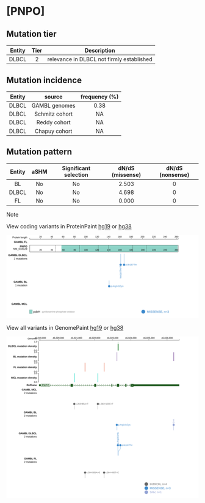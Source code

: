 # [PNPO]

## Mutation tier

|Entity|Tier|Description                              |
|:------:|:----:|-----------------------------------------|
|DLBCL |2   |relevance in DLBCL not firmly established|
## Mutation incidence

|Entity|source        |frequency (%)|
|:------:|:--------------:|:-------------:|
|DLBCL |GAMBL genomes |0.38         |
|DLBCL |Schmitz cohort|  NA         |
|DLBCL |Reddy cohort  |  NA         |
|DLBCL |Chapuy cohort |  NA         |

## Mutation pattern

|Entity|aSHM|Significant selection|dN/dS (missense)|dN/dS (nonsense)|
|:------:|:----:|:---------------------:|:----------------:|:----------------:|
|BL    |No  |No                   |2.503           |0               |
|DLBCL |No  |No                   |4.698           |0               |
|FL    |No  |No                   |0.000           |0               |


> [!NOTE]
View coding variants in ProteinPaint [hg19](https://www.bcgsc.ca/downloads/morinlab/GAMBL/test/genes/PNPO_protein.html)  or [hg38](https://www.bcgsc.ca/downloads/morinlab/GAMBL/test/genes/PNPO_protein_hg38.html)

![image](images/proteinpaint/PNPO_NM_018129.svg)

View all variants in GenomePaint [hg19](https://www.bcgsc.ca/downloads/morinlab/GAMBL/test/genes/PNPO.html)  or [hg38](https://www.bcgsc.ca/downloads/morinlab/GAMBL/test/genes/PNPO_hg38.html)

![image](images/proteinpaint/PNPO.svg)

